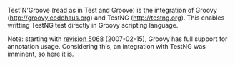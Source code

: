 Test'N'Groove (read as in Test and Groove) is the integration of Groovy (http://groovy.codehaus.org)
and TestNG (http://testng.org). This enables writting TestNG test directly in Groovy scripting language.

Note: starting with [revision 5068](https://code.google.com/p/testngroove/source/detail?r=5068) (2007-02-15), Groovy has full support for annotation usage.
Considering this, an integration with TestNG was imminent, so here it is.